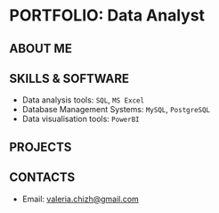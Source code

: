 # PORTFOLIO: Data Analyst
## ABOUT ME
## SKILLS & SOFTWARE
- Data analysis tools: `SQL`, `MS Excel`
- Database Management Systems: `MySQL`, `PostgreSQL`
- Data visualisation tools: `PowerBI`
## PROJECTS
## CONTACTS
- Email: valeria.chizh@gmail.com
